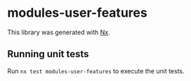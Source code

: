 # modules-user-features

This library was generated with [Nx](https://nx.dev).


## Running unit tests

Run `nx test modules-user-features` to execute the unit tests.

